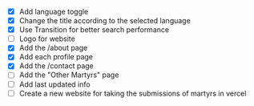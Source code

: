 - [x] Add language toggle
- [x] Change the title according to the selected language
- [x] Use Transition for better search performance
- [ ] Logo for website
- [x] Add the /about page
- [x] Add each profile page
- [x] Add the /contact page
- [ ] Add the "Other Martyrs" page
- [ ] Add last updated info
- [ ] Create a new website for taking the submissions of martyrs in vercel 